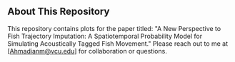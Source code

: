 ## About This Repository
This repository contains plots for the paper titled: "A New Perspective to Fish Trajectory Imputation: A Spatiotemporal Probability Model for Simulating Acoustically Tagged Fish Movement."
Please reach out to me at [Ahmadianm@vcu.edu] for collaboration or questions.
